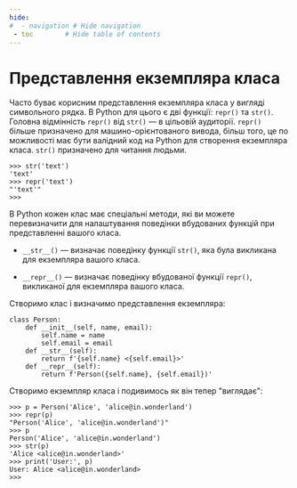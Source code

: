 ```yaml
---
hide:
#  - navigation # Hide navigation
 - toc        # Hide table of contents
---
```


# Представлення екземпляра класа

Часто буває корисним представлення екземпляра класа у вигляді символьного рядка. 
В Python для цього є дві функції: `repr()` та `str()`. 
Головна відмінність `repr()` від `str()` — в цільовій аудиторії. 
`repr()` більше призначено для машино-орієнтованого вивода, 
більш того, це по можливості має бути валідний код на Python для створення екземпляра класа. 
`str()` призначено для читання людьми. 

	>>> str('text')
	'text'
	>>> repr('text')
	"'text'"
	>>>

В Python кожен клас має спеціальні методи, 
які ви можете перевизначити для налаштування поведінки вбудованих функцій при представленні вашого класа. 

* `__str__()` — 
визначає поведінку функції `str()`, яка була викликана для екземпляра вашого класа.

* `__repr__()` — 
визначає поведінку вбудованої функції `repr()`, викликаної для екземпляра вашого класа. 

Створимо клас і визначимо представлення екземпляра:

	class Person:
		def __init__(self, name, email):
			self.name = name
			self.email = email
		def __str__(self):
			return f'{self.name} <{self.email}>'
		def __repr__(self):
			return f'Person({self.name}, {self.email})'

Створимо екземпляр класа і подивимось як він тепер "виглядає":
			
	>>> p = Person('Alice', 'alice@in.wonderland')
	>>> repr(p)
	"Person('Alice', 'alice@in.wonderland')"
	>>> p
	Person('Alice', 'alice@in.wonderland')
	>>> str(p)
	'Alice <alice@in.wonderland>'
	>>> print('User:', p)
	User: Alice <alice@in.wonderland>
	>>>
